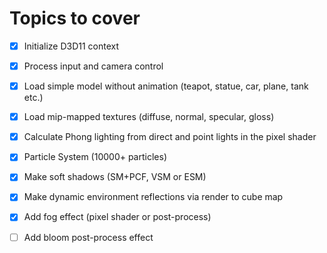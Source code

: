 # Topics to cover

- [X] Initialize D3D11 context

- [X] Process input and camera control

- [X] Load simple model without animation (teapot, statue, car, plane, tank etc.)

- [X] Load mip-mapped textures (diffuse, normal, specular, gloss)

- [X] Calculate Phong lighting from direct and point lights in the pixel shader

- [X] Particle System (10000+ particles)

- [X] Make soft shadows (SM+PCF, VSM or ESM)

- [X] Make dynamic environment reflections via render to cube map

- [X] Add fog effect (pixel shader or post-process)

- [ ] Add bloom post-process effect

